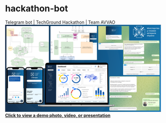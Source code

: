 # hackathon-bot
Telegram bot | TechGround Hackathon | Team AVVAO
[![Click to view a demo photo, video, or presentation](https://github.com/dankozz1t/hackathon-bot/blob/main/presentation/demonstration.png)](https://drive.google.com/drive/folders/1PVUOXlf_W75ZBqjzUGIHSCNegRZRKwdt?usp=sharing)
[**Click to view a demo photo, video, or presentation**](<https://drive.google.com/drive/folders/1PVUOXlf_W75ZBqjzUGIHSCNegRZRKwdt?usp=sharing>)
